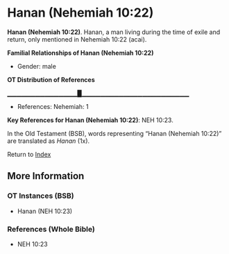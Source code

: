 # Hanan (Nehemiah 10:22)
**Hanan (Nehemiah 10:22)**. 
Hanan, a man living during the time of exile and return, only mentioned in Nehemiah 10:22 (acai). 




**Familial Relationships of Hanan (Nehemiah 10:22)**


* Gender: male


**OT Distribution of References**

▁▁▁▁▁▁▁▁▁▁▁▁▁▁▁█▁▁▁▁▁▁▁▁▁▁▁▁▁▁▁▁▁▁▁▁▁▁▁
* References: Nehemiah: 1



**Key References for Hanan (Nehemiah 10:22)**: 
NEH 10:23. 


In the Old Testament (BSB), words representing “Hanan (Nehemiah 10:22)” are translated as 
*Hanan* (1x). 




Return to [Index](00-Index.md)

## More Information

### OT Instances (BSB)

* Hanan (NEH 10:23)



### References (Whole Bible)

* NEH 10:23



